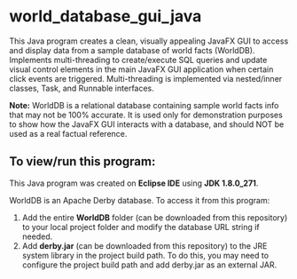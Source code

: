 # world_database_gui_java

This Java program creates a clean, visually appealing JavaFX GUI to access and display data from a sample database of world facts (WorldDB). Implements multi-threading to create/execute SQL queries and update visual control elements in the main JavaFX GUI application when certain click events are triggered. Multi-threading is implemented via nested/inner classes, Task<V>, and Runnable interfaces.
  
**Note:** WorldDB is a relational database containing sample world facts info that may not be 100% accurate. It is used only for demonstration purposes to show how the JavaFX GUI interacts with a database, and should NOT be used as a real factual reference.

## To view/run this program:

This Java program was created on **Eclipse IDE** using **JDK 1.8.0_271**.

WorldDB is an Apache Derby database. To access it from this program: 
1. Add the entire **WorldDB** folder (can be downloaded from this repository) to your local project folder and modify the database URL string if needed. 
2. Add **derby.jar** (can be downloaded from this repository) to the JRE system library in the project build path. To do this, you may need to configure the project build path and add derby.jar as an external JAR.


